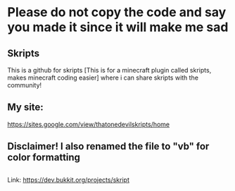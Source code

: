 # Please do not copy the code and say you made it since it will make me sad

## Skripts
This is a github for skripts [This is for a minecraft plugin called skripts, makes minecraft coding easier] where i can share skripts with the community!

## My site:
https://sites.google.com/view/thatonedevilskripts/home

## Disclaimer! I also renamed the file to "vb" for color formatting

##
Link: https://dev.bukkit.org/projects/skript

